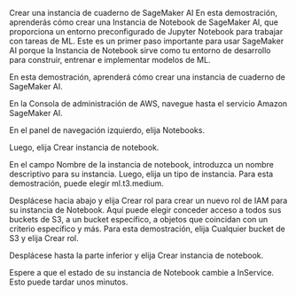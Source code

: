 Crear una instancia de cuaderno de SageMaker AI
En esta demostración, aprenderás cómo crear una Instancia de Notebook de SageMaker AI, que proporciona un entorno preconfigurado de Jupyter Notebook para trabajar con tareas de ML. Este es un primer paso importante para usar SageMaker AI porque la Instancia de Notebook sirve como tu entorno de desarrollo para construir, entrenar e implementar modelos de ML.


En esta demostración, aprenderá cómo crear una instancia de cuaderno de SageMaker AI.

En la Consola de administración de AWS, navegue hasta el servicio Amazon SageMaker AI.

En el panel de navegación izquierdo, elija Notebooks.

Luego, elija Crear instancia de notebook.

En el campo Nombre de la instancia de notebook, introduzca un nombre descriptivo para su instancia. Luego, elija un tipo de instancia. Para esta demostración, puede elegir ml.t3.medium.

Desplácese hacia abajo y elija Crear rol para crear un nuevo rol de IAM para su instancia de Notebook. Aquí puede elegir conceder acceso a todos sus buckets de S3, a un bucket específico, a objetos que coincidan con un criterio específico y más. Para esta demostración, elija Cualquier bucket de S3 y elija Crear rol.

Desplácese hasta la parte inferior y elija Crear instancia de notebook.

Espere a que el estado de su instancia de Notebook cambie a InService. Esto puede tardar unos minutos.


